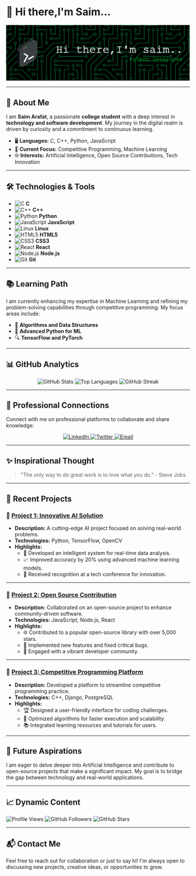 # 👋 Hi there,I'm Saim...

![Header Image](https://github.com/saim0xt/saim0xt/blob/main/assests/header-image.png)

---

## 🚀 About Me

I am **Saim Arafat**, a passionate **college student** with a deep interest in **technology and software development**. My journey in the digital realm is driven by curiosity and a commitment to continuous learning.

- 🖥️ **Languages:** C, C++, Python, JavaScript
- 🎯 **Current Focus:** Competitive Programming, Machine Learning
- 🌐 **Interests:** Artificial Intelligence, Open Source Contributions, Tech Innovation

---

## 🛠️ Technologies & Tools

- ![C](https://img.shields.io/badge/-C-A8B9CC?style=flat-square&logo=c&logoColor=white) **C**
- ![C++](https://img.shields.io/badge/-C++-00599C?style=flat-square&logo=c%2B%2B&logoColor=white) **C++**
- ![Python](https://img.shields.io/badge/-Python-3776AB?style=flat-square&logo=python&logoColor=white) **Python**
- ![JavaScript](https://img.shields.io/badge/-JavaScript-F7DF1E?style=flat-square&logo=javascript&logoColor=black) **JavaScript**
- ![Linux](https://img.shields.io/badge/-Linux-FCC624?style=flat-square&logo=linux&logoColor=black) **Linux**
- ![HTML5](https://img.shields.io/badge/-HTML5-E34F26?style=flat-square&logo=html5&logoColor=white) **HTML5**
- ![CSS3](https://img.shields.io/badge/-CSS3-1572B6?style=flat-square&logo=css3&logoColor=white) **CSS3**
- ![React](https://img.shields.io/badge/-React-61DAFB?style=flat-square&logo=react&logoColor=black) **React**
- ![Node.js](https://img.shields.io/badge/-Node.js-339933?style=flat-square&logo=node.js&logoColor=white) **Node.js**
- ![Git](https://img.shields.io/badge/-Git-F05032?style=flat-square&logo=git&logoColor=white) **Git**

---

## 📚 Learning Path

I am currently enhancing my expertise in Machine Learning and refining my problem-solving capabilities through competitive programming. My focus areas include:

- 📘 **Algorithms and Data Structures**
- 🐍 **Advanced Python for ML**
- 🔍 **TensorFlow and PyTorch**

---

## 📊 GitHub Analytics

<p align="center">
  <!-- GitHub Stats -->
  <img src="https://github-readme-stats.vercel.app/api?username=saim0xt&show_icons=true&theme=radical&count_private=true&hide_border=true" alt="GitHub Stats" />
  
  <!-- Top Languages -->
  <img src="https://github-readme-stats.vercel.app/api/top-langs/?username=saim0xt&layout=compact&theme=radical&hide_border=true" alt="Top Languages" />
  
  <!-- GitHub Streak -->
  <img src="https://github-readme-streak-stats.herokuapp.com/?user=saim0xt&theme=radical&hide_border=true" alt="GitHub Streak" />
  
---

## 🤝 Professional Connections

Connect with me on professional platforms to collaborate and share knowledge:

<p align="center">
  <a href="https://www.linkedin.com/in/your-linkedin" target="_blank">
    <img src="https://img.shields.io/badge/-LinkedIn-0077B5?style=for-the-badge&logo=linkedin&logoColor=white" alt="LinkedIn" />
  </a>
  <a href="https://twitter.com/your-twitter" target="_blank">
    <img src="https://img.shields.io/badge/-Twitter-1DA1F2?style=for-the-badge&logo=twitter&logoColor=white" alt="Twitter" />
  </a>
  <a href="mailto:coder.saim@outlook.com" target="_blank">
    <img src="https://img.shields.io/badge/-Email-D14836?style=for-the-badge&logo=gmail&logoColor=white" alt="Email" />
  </a>
</p>

---

## ✨ Inspirational Thought

> "The only way to do great work is to love what you do." - Steve Jobs

---

## 🚀 Recent Projects

### 📌 [Project 1: Innovative AI Solution](#)
- **Description:** A cutting-edge AI project focused on solving real-world problems.
- **Technologies:** Python, TensorFlow, OpenCV
- **Highlights:**
  - 🤖 Developed an intelligent system for real-time data analysis.
  - 📈 Improved accuracy by 20% using advanced machine learning models.
  - 🌟 Received recognition at a tech conference for innovation.

---

### 📌 [Project 2: Open Source Contribution](#)
- **Description:** Collaborated on an open-source project to enhance community-driven software.
- **Technologies:** JavaScript, Node.js, React
- **Highlights:**
  - 🌐 Contributed to a popular open-source library with over 5,000 stars.
  - 🔧 Implemented new features and fixed critical bugs.
  - 🤝 Engaged with a vibrant developer community.

---

### 📌 [Project 3: Competitive Programming Platform](#)
- **Description:** Developed a platform to streamline competitive programming practice.
- **Technologies:** C++, Django, PostgreSQL
- **Highlights:**
  - 🏆 Designed a user-friendly interface for coding challenges.
  - 🚀 Optimized algorithms for faster execution and scalability.
  - 📚 Integrated learning resources and tutorials for users.

---

## 🌟 Future Aspirations

I am eager to delve deeper into Artificial Intelligence and contribute to open-source projects that make a significant impact. My goal is to bridge the gap between technology and real-world applications.

---

## 📈 Dynamic Content

![Profile Views](https://komarev.com/ghpvc/?username=saim0xt&color=blue)
![GitHub Followers](https://img.shields.io/github/followers/saim0xt?label=Followers&style=social)
![GitHub Stars](https://img.shields.io/github/stars/saim0xt?affiliations=OWNER%2CCOLLABORATOR&style=social)

---

## 📬 Contact Me

Feel free to reach out for collaboration or just to say hi! I'm always open to discussing new projects, creative ideas, or opportunities to grow.
